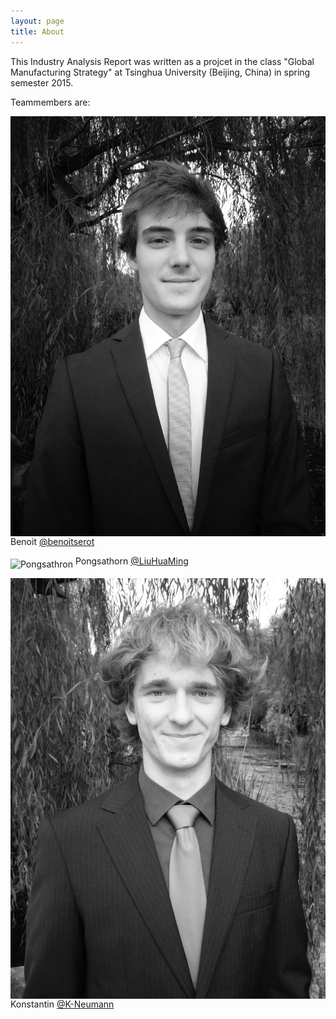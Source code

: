 ```yaml
---
layout: page
title: About
---
```


This Industry Analysis Report was written as a projcet in the class "Global Manufacturing Strategy" at Tsinghua University (Beijing, China) in spring semester 2015.

Teammembers are:

<img src="https://github.com/BambuGMS/Industry-Analysis-Report/blob/gh-pages/images/Benoit.JPG" alt="Benoit" align="middle"> Benoit <a href="https://github.com/benoitserot" class="user-mention">@benoitserot</a>

<img src="/images/Pongsathron.jpg" alt="Pongsathron" align="middle"> Pongsathorn <a href="https://github.com/LiuHuaMing" class="user-mention">@LiuHuaMing</a>

<img src="/images/Konstantin.jpg" alt="Konstantin" align="middle"> Konstantin <a href="https://github.com/K-Neumann" class="user-mention">@K-Neumann</a>
